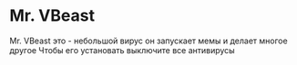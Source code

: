 # Mr. VBeast
Mr. VBeast это - небольшой вирус он запускает мемы и делает многое другое
Чтобы его установать выключите все антивирусы
